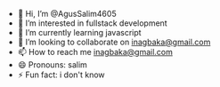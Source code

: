 - 👋 Hi, I’m @AgusSalim4605
- 👀 I’m interested in fullstack development
- 🌱 I’m currently learning javascript
- 💞️ I’m looking to collaborate on inagbaka@gmail.com 
- 📫 How to reach me inagbaka@gmail.com 
- 😄 Pronouns: salim
- ⚡ Fun fact: i don't know

<!---
AgusSalim4605/AgusSalim4605 is a ✨ special ✨ repository because its `README.md` (this file) appears on your GitHub profile.
You can click the Preview link to take a look at your changes.
--->
